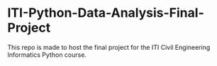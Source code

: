# ITI-Python-Data-Analysis-Final-Project
This repo is made to host the final project for the ITI Civil Engineering Informatics Python course.
